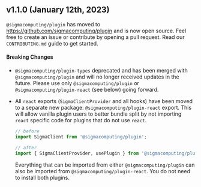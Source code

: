 ## v1.1.0 (January 12th, 2023)

`@sigmacomputing/plugin` has moved to https://github.com/sigmacomputing/plugin and
is now open source. Feel free to create an issue or contribute by opening a pull
request. Read our `CONTRIBUTING.md` guide to get started.

#### Breaking Changes

- `@sigmacomputing/plugin-types` deprecated and has been merged with
  `@sigmacomputing/plugin` and will no longer received updates in the future.
  Please use only `@sigmacomputing/plugin` or `@sigmacomputing/plugin-react`
  (see below) going forward.

- All `react` exports (`SigmaClientProvider` and all hooks) have been moved to
  a separate new package: `@sigmacomputing/plugin-react` export. This will allow
  vanilla plugin users to better bundle split by not importing `react` specific code
  for plugins that do not use `react`.

  ```ts
  // before
  import SigmaClient from '@sigmacomputing/plugin';

  // after
  import { SigmaClientProvider, usePlugin } from '@sigmacomputing/plugin-react';
  ```

  Everything that can be imported from either `@sigmacomputing/plugin` can also
  be imported from `@sigmacomputing/plugin-react`. You do not need to install both plugins.
